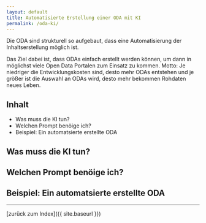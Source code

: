 ```yaml
---
layout: default
title: Automatisierte Erstellung einer ODA mit KI
permalink: /oda-ki/
---
```


Die ODA sind strukturell so aufgebaut, dass eine
Automatisierung der Inhaltserstellung möglich ist.

Das Ziel dabei ist, dass ODAs einfach erstellt werden können,
um dann in möglichst viele Open Data Portalen zum Einsatz
zu kommen. Motto: Je niedriger die Entwicklungskosten sind, 
desto mehr ODAs entstehen und je größer ist die Auswahl 
an ODAs wird, desto mehr bekommen Rohdaten neues Leben.

## Inhalt

* Was muss die KI tun?
* Welchen Prompt benöige ich?
* Beispiel: Ein automatsierte erstellte ODA

## Was muss die KI tun?


## Welchen Prompt benöige ich?


## Beispiel: Ein automatsierte erstellte ODA



---
[zurück zum Index]({{ site.baseurl }})
